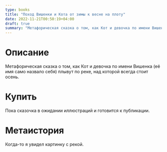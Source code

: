 ```yaml
---
type: books
title: "Поход Вишенки и Кота от зимы к весне на плоту"
date: 2022-11-21T00:50:19+04:00
draft: true
summary: "Метафорическая сказка о том, как Кот и девочка по имени Вишенка (её имя само назвало себя) плывут по реке, над которой всегда стоит осень."
---
```


# Описание

Метафорическая сказка о том, как Кот и девочка по имени Вишенка (её имя само назвало себя) плывут по реке, над которой всегда стоит осень. 

# Купить

Пока сказочка в ожидании иллюстраций и готовится к публикации. 

# Метаистория

Когда-то я увидел картинку с рекой. 
